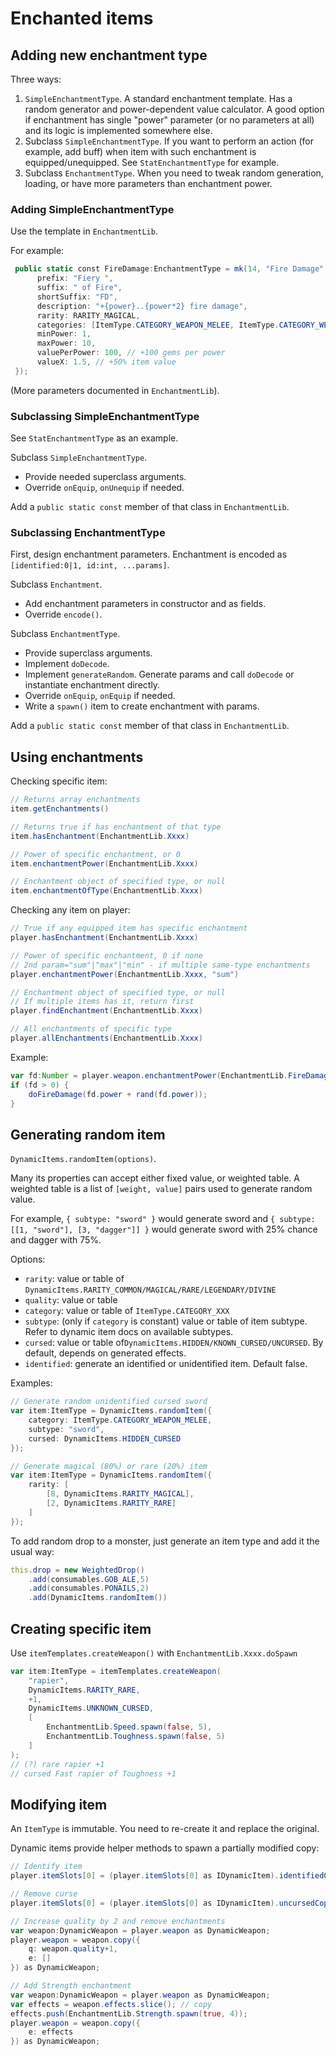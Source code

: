 # Enchanted items

## Adding new enchantment type

Three ways:
1. `SimpleEnchantmentType`. A standard enchantment template. Has a random generator and power-dependent value calculator. A good option if enchantment has single "power" parameter (or no parameters at all) and its logic is implemented somewhere else.
2. Subclass `SimpleEnchantmentType`. If you want to perform an action (for example, add buff) when item with such enchantment is equipped/unequipped. See `StatEnchantmentType` for example.
3. Subclass `EnchantmentType`. When you need to tweak random generation, loading, or have more parameters than enchantment power.

### Adding SimpleEnchantmentType

Use the template in `EnchantmentLib`.

For example:

```as
 public static const FireDamage:EnchantmentType = mk(14, "Fire Damage", {
      prefix: "Fiery ",
      suffix: " of Fire",
      shortSuffix: "FD",
      description: "+{power}..{power*2} fire damage",
      rarity: RARITY_MAGICAL,
      categories: [ItemType.CATEGORY_WEAPON_MELEE, ItemType.CATEGORY_WEAPON_RANGED],
      minPower: 1,
      maxPower: 10,
      valuePerPower: 100, // +100 gems per power
      valueX: 1.5, // +50% item value
 }); 
```
(More parameters documented in `EnchantmentLib`).

### Subclassing SimpleEnchantmentType

See `StatEnchantmentType` as an example.

Subclass `SimpleEnchantmentType`. 
* Provide needed superclass arguments. 
* Override `onEquip`, `onUnequip` if needed.

Add a `public static const` member of that class in `EnchantmentLib`.

### Subclassing EnchantmentType

First, design enchantment parameters. Enchantment is encoded as `[identified:0|1, id:int, ...params]`.

Subclass `Enchantment`. 
* Add enchantment parameters in constructor and as fields.
* Override `encode()`.

Subclass `EnchantmentType`. 
* Provide superclass arguments.
* Implement `doDecode`.
* Implement `generateRandom`. Generate params and call `doDecode` or instantiate enchantment directly.
* Override `onEquip`, `onEquip` if needed.
* Write a `spawn()` item to create enchantment with params.

Add a `public static const` member of that class in `EnchantmentLib`.

## Using enchantments

Checking specific item:
```as
// Returns array enchantments 
item.getEnchantments()

// Returns true if has enchantment of that type
item.hasEnchantment(EnchantmentLib.Xxxx)

// Power of specific enchantment, or 0
item.enchantmentPower(EnchantmentLib.Xxxx)

// Enchantment object of specified type, or null
item.enchantmentOfType(EnchantmentLib.Xxxx)
```

Checking any item on player:
```as
// True if any equipped item has specific enchantment
player.hasEnchantment(EnchantmentLib.Xxxx)

// Power of specific enchantment, 0 if none
// 2nd param="sum"|"max"|"min" - if multiple same-type enchantments
player.enchantmentPower(EnchantmentLib.Xxxx, "sum")

// Enchantment object of specified type, or null
// If multiple items has it, return first
player.findEnchantment(EnchantmentLib.Xxxx)

// All enchantments of specific type
player.allEnchantments(EnchantmentLib.Xxxx)
```

Example:
```as
var fd:Number = player.weapon.enchantmentPower(EnchantmentLib.FireDamage);
if (fd > 0) {
    doFireDamage(fd.power + rand(fd.power));
}
```

## Generating random item

`DynamicItems.randomItem(options)`.

Many its properties can accept either fixed value, or weighted table. A weighted table is a list of `[weight, value]` pairs used to generate random value.

For example, `{ subtype: "sword" }` would generate sword and `{ subtype: [[1, "sword"], [3, "dagger"]] }` would generate sword with 25% chance and dagger with 75%.

Options:
* `rarity`: value or table of `DynamicItems.RARITY_COMMON/MAGICAL/RARE/LEGENDARY/DIVINE`
* `quality`: value or table
* `category`: value or table of `ItemType.CATEGORY_XXX`
* `subtype`: (only if `category` is constant) value or table of item subtype. Refer to dynamic item docs on available subtypes.
* `cursed`: value or table of`DynamicItems.HIDDEN/KNOWN_CURSED/UNCURSED`. By default, depends on generated effects.
* `identified`: generate an identified or unidentified item. Default false.

Examples:

```as
// Generate random unidentified cursed sword
var item:ItemType = DynamicItems.randomItem({
    category: ItemType.CATEGORY_WEAPON_MELEE,
    subtype: "sword",
    cursed: DynamicItems.HIDDEN_CURSED
});

// Generate magical (80%) or rare (20%) item
var item:ItemType = DynamicItems.randomItem({
    rarity: [
        [8, DynamicItems.RARITY_MAGICAL],
        [2, DynamicItems.RARITY_RARE]
    ]
});
```

To add random drop to a monster, just generate an item type and add it the usual way:

```as
this.drop = new WeightedDrop()
    .add(consumables.GOB_ALE,5)
    .add(consumables.PONAILS,2)
    .add(DynamicItems.randomItem())
```

## Creating specific item

Use `itemTemplates.createWeapon()` with `EnchantmentLib.Xxxx.doSpawn`

```as
var item:ItemType = itemTemplates.createWeapon(
    "rapier",
    DynamicItems.RARITY_RARE,
    +1,
    DynamicItems.UNKNOWN_CURSED,
    [
        EnchantmentLib.Speed.spawn(false, 5),
        EnchantmentLib.Toughness.spawn(false, 5)
    ]
);
// (?) rare rapier +1
// cursed Fast rapier of Toughness +1
```

## Modifying item

An `ItemType` is immutable. You need to re-create it and replace the original.

Dynamic items provide helper methods to spawn a partially modified copy:

```as
// Identify item
player.itemSlots[0] = (player.itemSlots[0] as IDynamicItem).identifiedCopy();

// Remove curse 
player.itemSlots[0] = (player.itemSlots[0] as IDynamicItem).uncursedCopy();

// Increase quality by 2 and remove enchantments
var weapon:DynamicWeapon = player.weapon as DynamicWeapon;
player.weapon = weapon.copy({
    q: weapon.quality+1,
    e: []
}) as DynamicWeapon;

// Add Strength enchantment
var weapon:DynamicWeapon = player.weapon as DynamicWeapon;
var effects = weapon.effects.slice(); // copy
effects.push(EnchantmentLib.Strength.spawn(true, 4)); 
player.weapon = weapon.copy({
    e: effects
}) as DynamicWeapon; 
```
